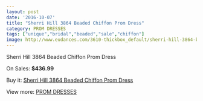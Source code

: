 ```yaml
---
layout: post
date: '2016-10-07'
title: "Sherri Hill 3864 Beaded Chiffon Prom Dress"
category: PROM DRESSES
tags: ["unique","bridal","beaded","sale","chiffon"]
image: http://www.eudances.com/3610-thickbox_default/sherri-hill-3864-beaded-chiffon-prom-dress.jpg
---
```

Sherri Hill 3864 Beaded Chiffon Prom Dress

On Sales: **$436.99**
<a href="https://www.eudances.com/en/prom-dresses/1211-sherri-hill-3864-beaded-chiffon-prom-dress.html"><amp-img layout="responsive" width="600" height="600" src="//www.eudances.com/3610-thickbox_default/sherri-hill-3864-beaded-chiffon-prom-dress.jpg" alt="Sherri Hill 3864 Beaded Chiffon Prom Dress 0" /></a>

Buy it: [Sherri Hill 3864 Beaded Chiffon Prom Dress](https://www.eudances.com/en/prom-dresses/1211-sherri-hill-3864-beaded-chiffon-prom-dress.html "Sherri Hill 3864 Beaded Chiffon Prom Dress")

View more: [PROM DRESSES](https://www.eudances.com/en/13-prom-dresses "PROM DRESSES")